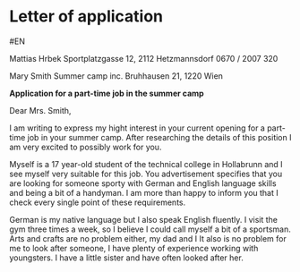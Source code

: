 # Letter of application
#EN 

Mattias Hrbek
Sportplatzgasse 12,
2112 Hetzmannsdorf
0670 / 2007 320

Mary Smith
Summer camp inc.
Bruhhausen 21, 1220 Wien



**Application for a part-time job in the summer camp**

Dear Mrs. Smith,

I am writing to express my hight interest in your current opening for a part-time job in your summer camp. After researching the details of this position I am very excited to possibly work for you.

Myself is a 17 year-old student of the technical college in Hollabrunn and I see myself very suitable for this job. You advertisement specifies that you are looking for someone sporty with German and English language skills and being a bit of a handyman. I am more than happy to inform you that I check every single point of these requirements. 

German is my native language but I also speak English fluently. I visit the gym three times a week, so I believe I could call myself a bit of a sportsman. Arts and crafts are no problem either, my dad and I 
It also is no problem for me to look after someone, I have plenty of experience working with youngsters. I have a little sister and have often looked after her. 


